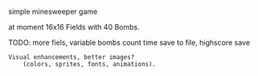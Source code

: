 simple minesweeper game

at moment 16x16 Fields with 40 Bombs.

TODO:
    more fiels, 
    variable bombs count
    time save to file, highscore save

    Visual enhancements, better images?
        (colors, sprites, fonts, animations).
